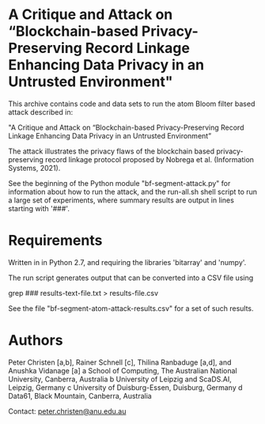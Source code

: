 A Critique and Attack on “Blockchain-based Privacy-Preserving Record Linkage Enhancing Data Privacy in an Untrusted Environment"
================================================================================================================================

This archive contains code and data sets to run the atom Bloom filter based attack described in:

"A Critique and Attack on “Blockchain-based Privacy-Preserving Record Linkage Enhancing Data
Privacy in an Untrusted Environment”

The attack illustrates the privacy flaws of the blockchain based privacy-preserving record linkage
protocol proposed by Nobrega et al. (Information Systems, 2021).

See the beginning of the Python module "bf-segment-attack.py" for information about how to run
the attack, and the run-all.sh shell script to run a large set of experiments, where summary
results are output in lines starting with '###'.

Requirements
============

Written in in Python 2.7, and requiring the libraries 'bitarray' and 'numpy'.

The run script generates output that can be converted into a CSV file using

grep \#\#\# results-text-file.txt > results-file.csv

See the file  "bf-segment-atom-attack-results.csv" for a set of such results.

Authors
=======

Peter Christen [a,b], Rainer Schnell [c], Thilina Ranbaduge [a,d], and Anushka Vidanage [a]
  a School of Computing, The Australian National University, Canberra, Australia
  b University of Leipzig and ScaDS.AI, Leipzig, Germany
  c University of Duisburg-Essen, Duisburg, Germany
  d Data61, Black Mountain, Canberra, Australia

Contact: peter.christen@anu.edu.au
